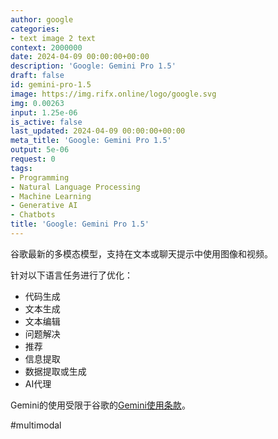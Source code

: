 ```yaml
---
author: google
categories:
- text image 2 text
context: 2000000
date: 2024-04-09 00:00:00+00:00
description: 'Google: Gemini Pro 1.5'
draft: false
id: gemini-pro-1.5
image: https://img.rifx.online/logo/google.svg
img: 0.00263
input: 1.25e-06
is_active: false
last_updated: 2024-04-09 00:00:00+00:00
meta_title: 'Google: Gemini Pro 1.5'
output: 5e-06
request: 0
tags:
- Programming
- Natural Language Processing
- Machine Learning
- Generative AI
- Chatbots
title: 'Google: Gemini Pro 1.5'
---
```




谷歌最新的多模态模型，支持在文本或聊天提示中使用图像和视频。

针对以下语言任务进行了优化：

- 代码生成
- 文本生成
- 文本编辑
- 问题解决
- 推荐
- 信息提取
- 数据提取或生成
- AI代理

Gemini的使用受限于谷歌的[Gemini使用条款](https://ai.google.dev/terms)。

#multimodal

